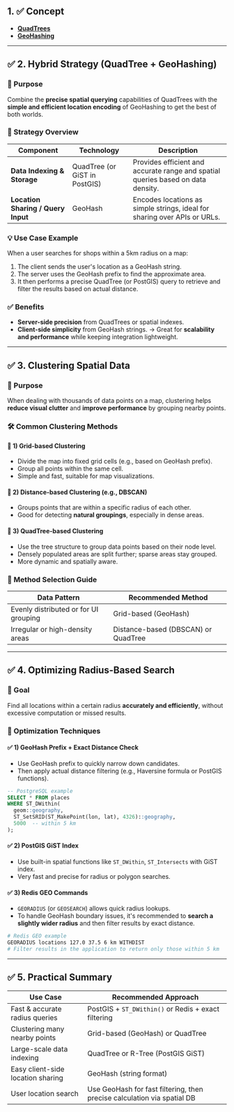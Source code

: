 

## 1. ✅ **Concept**
- **[QuadTrees](https://github.com/kyungtaek-jonas-lim/jonastudy/blob/main/concept/spatial_indexing_techniques/quadtree_ko.md)**
- **[GeoHashing](https://github.com/kyungtaek-jonas-lim/jonastudy/blob/main/concept/spatial_indexing_techniques/geohashing_ko.md)**

---

## ✅ 2. **Hybrid Strategy (QuadTree + GeoHashing)**

### 🎯 Purpose
Combine the **precise spatial querying** capabilities of QuadTrees with the **simple and efficient location encoding** of GeoHashing to get the best of both worlds.

### 🧩 Strategy Overview

| Component | Technology | Description |
|-----------|------------|-------------|
| **Data Indexing & Storage** | QuadTree (or GiST in PostGIS) | Provides efficient and accurate range and spatial queries based on data density. |
| **Location Sharing / Query Input** | GeoHash | Encodes locations as simple strings, ideal for sharing over APIs or URLs. |

### 💡 Use Case Example
When a user searches for shops within a 5km radius on a map:
1. The client sends the user's location as a GeoHash string.
2. The server uses the GeoHash prefix to find the approximate area.
3. It then performs a precise QuadTree (or PostGIS) query to retrieve and filter the results based on actual distance.

### ✅ Benefits
- **Server-side precision** from QuadTrees or spatial indexes.
- **Client-side simplicity** from GeoHash strings.
→ Great for **scalability and performance** while keeping integration lightweight.

---

## ✅ 3. **Clustering Spatial Data**

### 🎯 Purpose
When dealing with thousands of data points on a map, clustering helps **reduce visual clutter** and **improve performance** by grouping nearby points.

### 🛠 Common Clustering Methods

#### 📍 1) **Grid-based Clustering**
- Divide the map into fixed grid cells (e.g., based on GeoHash prefix).
- Group all points within the same cell.
- Simple and fast, suitable for map visualizations.

#### 📍 2) **Distance-based Clustering (e.g., DBSCAN)**
- Groups points that are within a specific radius of each other.
- Good for detecting **natural groupings**, especially in dense areas.

#### 📍 3) **QuadTree-based Clustering**
- Use the tree structure to group data points based on their node level.
- Densely populated areas are split further; sparse areas stay grouped.
- More dynamic and spatially aware.

### 🧠 Method Selection Guide

| Data Pattern | Recommended Method |
|--------------|--------------------|
| Evenly distributed or for UI grouping | Grid-based (GeoHash) |
| Irregular or high-density areas | Distance-based (DBSCAN) or QuadTree |

---

## ✅ 4. **Optimizing Radius-Based Search**

### 🎯 Goal
Find all locations within a certain radius **accurately and efficiently**, without excessive computation or missed results.

### 🔧 Optimization Techniques

#### ✅ 1) **GeoHash Prefix + Exact Distance Check**
- Use GeoHash prefix to quickly narrow down candidates.
- Then apply actual distance filtering (e.g., Haversine formula or PostGIS functions).

```sql
-- PostgreSQL example
SELECT * FROM places
WHERE ST_DWithin(
  geom::geography,
  ST_SetSRID(ST_MakePoint(lon, lat), 4326)::geography,
  5000  -- within 5 km
);
```

#### ✅ 2) **PostGIS GiST Index**
- Use built-in spatial functions like `ST_DWithin`, `ST_Intersects` with GiST index.
- Very fast and precise for radius or polygon searches.

#### ✅ 3) **Redis GEO Commands**
- `GEORADIUS` (or `GEOSEARCH`) allows quick radius lookups.
- To handle GeoHash boundary issues, it's recommended to **search a slightly wider radius** and then filter results by exact distance.

```bash
# Redis GEO example
GEORADIUS locations 127.0 37.5 6 km WITHDIST
# Filter results in the application to return only those within 5 km
```

---

## ✅ 5. Practical Summary

| Use Case | Recommended Approach |
|----------|-----------------------|
| Fast & accurate radius queries | PostGIS + `ST_DWithin()` or Redis + exact filtering |
| Clustering many nearby points | Grid-based (GeoHash) or QuadTree |
| Large-scale data indexing | QuadTree or R-Tree (PostGIS GiST) |
| Easy client-side location sharing | GeoHash (string format) |
| User location search | Use GeoHash for fast filtering, then precise calculation via spatial DB |